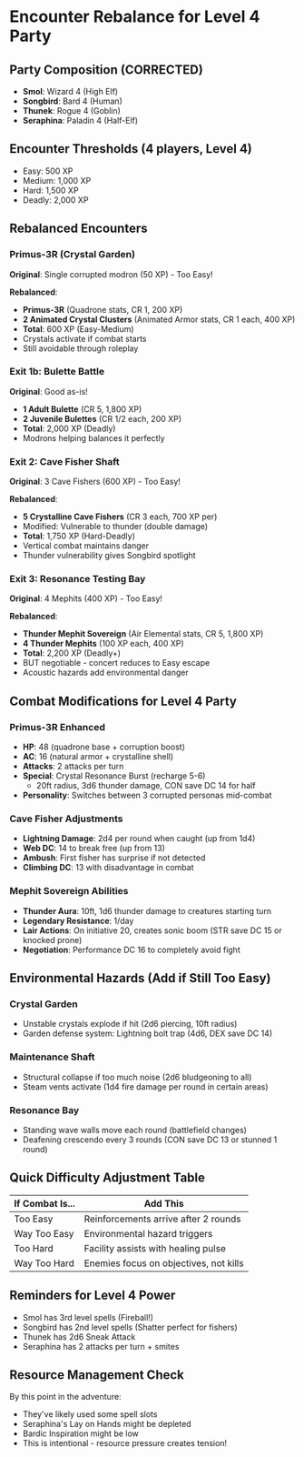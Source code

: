 # Encounter Rebalance for Level 4 Party

## Party Composition (CORRECTED)
- **Smol**: Wizard 4 (High Elf)
- **Songbird**: Bard 4 (Human) 
- **Thunek**: Rogue 4 (Goblin)
- **Seraphina**: Paladin 4 (Half-Elf)

## Encounter Thresholds (4 players, Level 4)
- Easy: 500 XP
- Medium: 1,000 XP
- Hard: 1,500 XP
- Deadly: 2,000 XP

## Rebalanced Encounters

### Primus-3R (Crystal Garden)
**Original**: Single corrupted modron (50 XP) - Too Easy!

**Rebalanced**: 
- **Primus-3R** (Quadrone stats, CR 1, 200 XP)
- **2 Animated Crystal Clusters** (Animated Armor stats, CR 1 each, 400 XP)
- **Total**: 600 XP (Easy-Medium)
- Crystals activate if combat starts
- Still avoidable through roleplay

### Exit 1b: Bulette Battle
**Original**: Good as-is!
- **1 Adult Bulette** (CR 5, 1,800 XP) 
- **2 Juvenile Bulettes** (CR 1/2 each, 200 XP)
- **Total**: 2,000 XP (Deadly)
- Modrons helping balances it perfectly

### Exit 2: Cave Fisher Shaft
**Original**: 3 Cave Fishers (600 XP) - Too Easy!

**Rebalanced**:
- **5 Crystalline Cave Fishers** (CR 3 each, 700 XP per)
- Modified: Vulnerable to thunder (double damage)
- **Total**: 1,750 XP (Hard-Deadly)
- Vertical combat maintains danger
- Thunder vulnerability gives Songbird spotlight

### Exit 3: Resonance Testing Bay
**Original**: 4 Mephits (400 XP) - Too Easy!

**Rebalanced**:
- **Thunder Mephit Sovereign** (Air Elemental stats, CR 5, 1,800 XP)
- **4 Thunder Mephits** (100 XP each, 400 XP)
- **Total**: 2,200 XP (Deadly+)
- BUT negotiable - concert reduces to Easy escape
- Acoustic hazards add environmental danger

## Combat Modifications for Level 4 Party

### Primus-3R Enhanced
- **HP**: 48 (quadrone base + corruption boost)
- **AC**: 16 (natural armor + crystalline shell)
- **Attacks**: 2 attacks per turn
- **Special**: Crystal Resonance Burst (recharge 5-6)
  - 20ft radius, 3d6 thunder damage, CON save DC 14 for half
- **Personality**: Switches between 3 corrupted personas mid-combat

### Cave Fisher Adjustments
- **Lightning Damage**: 2d4 per round when caught (up from 1d4)
- **Web DC**: 14 to break free (up from 13)
- **Ambush**: First fisher has surprise if not detected
- **Climbing DC**: 13 with disadvantage in combat

### Mephit Sovereign Abilities
- **Thunder Aura**: 10ft, 1d6 thunder damage to creatures starting turn
- **Legendary Resistance**: 1/day
- **Lair Actions**: On initiative 20, creates sonic boom (STR save DC 15 or knocked prone)
- **Negotiation**: Performance DC 16 to completely avoid fight

## Environmental Hazards (Add if Still Too Easy)

### Crystal Garden
- Unstable crystals explode if hit (2d6 piercing, 10ft radius)
- Garden defense system: Lightning bolt trap (4d6, DEX save DC 14)

### Maintenance Shaft  
- Structural collapse if too much noise (2d6 bludgeoning to all)
- Steam vents activate (1d4 fire damage per round in certain areas)

### Resonance Bay
- Standing wave walls move each round (battlefield changes)
- Deafening crescendo every 3 rounds (CON save DC 13 or stunned 1 round)

## Quick Difficulty Adjustment Table

| If Combat Is... | Add This |
|-----------------|----------|
| Too Easy | Reinforcements arrive after 2 rounds |
| Way Too Easy | Environmental hazard triggers |
| Too Hard | Facility assists with healing pulse |
| Way Too Hard | Enemies focus on objectives, not kills |

## Reminders for Level 4 Power
- Smol has 3rd level spells (Fireball!)
- Songbird has 2nd level spells (Shatter perfect for fishers)
- Thunek has 2d6 Sneak Attack
- Seraphina has 2 attacks per turn + smites

## Resource Management Check
By this point in the adventure:
- They've likely used some spell slots
- Seraphina's Lay on Hands might be depleted
- Bardic Inspiration might be low
- This is intentional - resource pressure creates tension!
